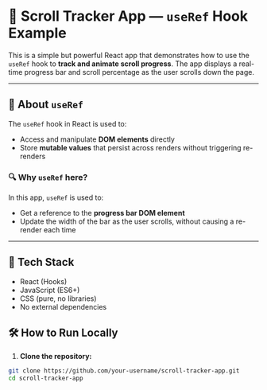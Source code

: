 # 🧭 Scroll Tracker App — `useRef` Hook Example

This is a simple but powerful React app that demonstrates how to use the `useRef` hook to **track and animate scroll progress**. The app displays a real-time progress bar and scroll percentage as the user scrolls down the page.

---

## 🧠 About `useRef`

The `useRef` hook in React is used to:
- Access and manipulate **DOM elements** directly
- Store **mutable values** that persist across renders without triggering re-renders

### 🔍 Why `useRef` here?

In this app, `useRef` is used to:
- Get a reference to the **progress bar DOM element**
- Update the width of the bar as the user scrolls, without causing a re-render each time

---

## 🔧 Tech Stack

- React (Hooks)
- JavaScript (ES6+)
- CSS (pure, no libraries)
- No external dependencies


## 🛠️ How to Run Locally

1. **Clone the repository:**

```bash
git clone https://github.com/your-username/scroll-tracker-app.git
cd scroll-tracker-app
